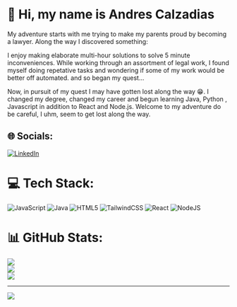 # 👋 Hi, my name is Andres Calzadias

My adventure starts with me trying to make my parents proud by becoming a lawyer. Along the way I discovered something:

I enjoy making elaborate multi-hour solutions to solve 5 minute inconveniences. While working through an assortment 
of legal work, I found myself doing repetative tasks and wondering if some of my work would be better off automated.
and so began my quest...

Now, in pursuit of my quest I may have gotten lost along the way 😁. 
I changed my degree, changed my career and begun learning Java, Python ,
Javascript in addition to React and Node.js. Welcome to my adventure do 
be careful, I uhm, seem to get lost along the way.


<!---
cmndrqueso/cmndrqueso is a ✨ special ✨ repository because its `README.md` (this file) appears on your GitHub profile.
You can click the Preview link to take a look at your changes.
--->

## 🌐 Socials:
[![LinkedIn](https://img.shields.io/badge/LinkedIn-%230077B5.svg?logo=linkedin&logoColor=white)](https://linkedin.com/in/andres-calzadias) 

# 💻 Tech Stack:
![JavaScript](https://img.shields.io/badge/javascript-%23323330.svg?style=for-the-badge&logo=javascript&logoColor=%23F7DF1E) ![Java](https://img.shields.io/badge/java-%23ED8B00.svg?style=for-the-badge&logo=java&logoColor=white) ![HTML5](https://img.shields.io/badge/html5-%23E34F26.svg?style=for-the-badge&logo=html5&logoColor=white) ![TailwindCSS](https://img.shields.io/badge/tailwindcss-%2338B2AC.svg?style=for-the-badge&logo=tailwind-css&logoColor=white) ![React](https://img.shields.io/badge/react-%2320232a.svg?style=for-the-badge&logo=react&logoColor=%2361DAFB) ![NodeJS](https://img.shields.io/badge/node.js-6DA55F?style=for-the-badge&logo=node.js&logoColor=white)
# 📊 GitHub Stats:
![](https://github-readme-stats.vercel.app/api?username=cmndrqueso&theme=react&hide_border=false&include_all_commits=true&count_private=true)<br/>
![](https://github-readme-streak-stats.herokuapp.com/?user=cmndrqueso&theme=react&hide_border=false)<br/>
![](https://github-readme-stats.vercel.app/api/top-langs/?username=cmndrqueso&theme=react&hide_border=false&include_all_commits=true&count_private=true&layout=compact)

---
[![](https://visitcount.itsvg.in/api?id=cmndrqueso&icon=0&color=0)](https://visitcount.itsvg.in)
